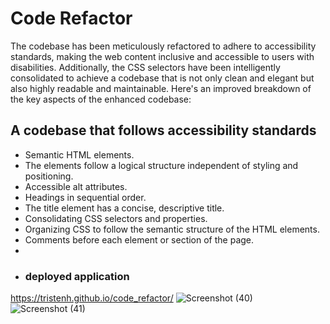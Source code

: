 # Code Refactor
The codebase has been meticulously refactored to adhere to accessibility standards, making the web content inclusive and accessible to users with disabilities. Additionally, the CSS selectors have been intelligently consolidated to achieve a codebase that is not only clean and elegant but also highly readable and maintainable. Here's an improved breakdown of the key aspects of the enhanced codebase:
## A codebase that follows accessibility standards
* Semantic HTML elements.
* The elements follow a logical structure independent of styling and positioning.
* Accessible alt attributes.
* Headings in sequential order.
* The title element has a concise, descriptive title.
* Consolidating CSS selectors and properties.
* Organizing CSS to follow the semantic structure of the HTML elements.
* Comments before each element or section of the page.
* 
* ### deployed application
https://tristenh.github.io/code_refactor/
![Screenshot (40)](https://github.com/Tristenh/code_refactor/assets/121472192/d119a404-bcd3-49e5-9749-02dc32fb5be6)
![Screenshot (41)](https://github.com/Tristenh/code_refactor/assets/121472192/d18b651e-5104-40f2-acaf-3d679a6d8c45)
